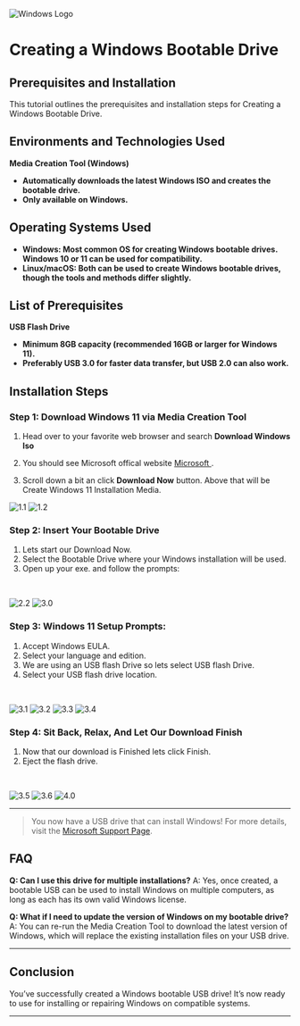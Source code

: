 ![Windows Logo](https://i.imgur.com/2VMpJmj_d.jpeg?maxwidth=520&shape=thumb&fidelity=high)

# Creating a Windows Bootable Drive 

## Prerequisites and Installation

This tutorial outlines the prerequisites and installation steps for Creating a Windows Bootable Drive.

## Environments and Technologies Used
 **Media Creation Tool (Windows)**
-  **Automatically downloads the latest Windows ISO and creates the bootable drive.** 
-  **Only available on Windows.** 

## Operating Systems Used
- **Windows: Most common OS for creating Windows bootable drives. Windows 10 or 11 can be used for compatibility.**
- **Linux/macOS: Both can be used to create Windows bootable drives, though the tools and methods differ slightly.**

## List of Prerequisites
**USB Flash Drive**
- **Minimum 8GB capacity (recommended 16GB or larger for Windows 11).**
- **Preferably USB 3.0 for faster data transfer, but USB 2.0 can also work.**

## Installation Steps

### Step 1: Download Windows 11 via Media Creation Tool

1. Head over to your favorite web browser and search **Download Windows Iso**
 
2. You should see Microsoft offical website [Microsoft ](https://www.microsoft.com/en-us/software-download/windows11) .
3. Scroll down a bit an click **Download Now** button. Above that will be Create Windows 11 Installation Media.
&nbsp;

![1.1](https://i.imgur.com/WPEvwD9.png)
![1.2](https://i.imgur.com/rmagtPF.png)

### Step 2: Insert Your Bootable Drive
1. Lets start our Download Now.
2. Select the Bootable Drive where your Windows installation will be used.
3. Open up your exe. and follow the prompts:

&nbsp;

![2.2](https://i.imgur.com/rH6JAOs.png) 
![3.0](https://i.imgur.com/uQ0aXT5.png)


### Step 3: Windows 11 Setup Prompts: 
1. Accept Windows EULA.
2. Select your language and edition.
3. We are using an USB flash Drive so lets select USB flash Drive. 
4. Select your USB flash drive location.

&nbsp;

![3.1](https://i.imgur.com/OSuS9Vb.png)
![3.2](https://i.imgur.com/AcAOrYF.png)
![3.3](https://i.imgur.com/ZlptqQj.png)
![3.4](https://i.imgur.com/WW5WpBr.png)


### Step 4: Sit Back, Relax, And Let Our Download Finish

1. Now that our download is Finished lets click Finish.
2. Eject the flash drive.

&nbsp;

![3.5](https://i.imgur.com/FNUuuUX.png)
![3.6](https://i.imgur.com/AXGTRor.png)
![4.0](https://i.imgur.com/LKbxpbK.png)

---

>You now have a USB drive that can install Windows! For more details, visit the [Microsoft Support Page](https://support.microsoft.com/en-us).

## FAQ
**Q: Can I use this drive for multiple installations?**
A: Yes, once created, a bootable USB can be used to install Windows on multiple computers, as long as each has its own valid Windows license.

**Q: What if I need to update the version of Windows on my bootable drive?**
A: You can re-run the Media Creation Tool to download the latest version of Windows, which will replace the existing installation files on your USB drive.
-- -
## Conclusion
You’ve successfully created a Windows bootable USB drive! It’s now ready to use for installing or repairing Windows on compatible systems. 
-- -
